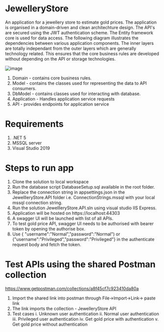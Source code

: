 # JewelleryStore
An application for a jewellery store to estimate gold prices.
The application is organised in a domain-driven and clean architechture design.
The API's are secured using the JWT authentication scheme.
The Entity framework core is used for data access.
The following diagram illustrates the dependencies between various application components.
The inner layers are totally independant from the outer layers which are generally technology related.
This ensures that the core business rules are developed without depending on the API or storage technologies.

![image](https://user-images.githubusercontent.com/9382122/117107826-de8b2b80-ad9f-11eb-9b51-8707f2836c12.png)

1. Domain - contains core business rules.
2. Model - contains the classes used for representing the data to API consumers.
3. DbModel - contains classes used for interacting with database.
4. Application - Handles application service requests
5. API - provides endpoints for application service
 
# Requirements
1. .NET 5
2. MSSQL server
3. Visual Studio 2019

# Steps to run app
1. Clone the solution to local workspace
2. Run the database script DatabaseSetup.sql available in the root folder.
3. Replace the connection string in appsettings.json in the JewellleryStore.API folder i.e. ConnectionStrings.mssql with your local mssql connection string.
4. Run the solution JewellleryStore.API.sln using visual studio IIS Express.
5. Application will be hosted on https://localhost:44303
6. A swagger UI will be launched with list of all APIs.
7. To test gold price API, swagger UI needs to be authorised with bearer token by opening the authorise box.
9. Use { "username":"Normal","password":"Normal") or {"username":"Privileged","password":"Privileged"} in the authenticate request body and fetch the token.

# Test APIs using the shared Postman collection
https://www.getpostman.com/collections/a8f45cf7c923410da80a

1. Import the shared link into postman through File->Import->Link-> paste link
2. The link imports the collection - JewelleryStore API
3. Test cases
    i. Unknown user authentication
   ii. Normal user authentication
  iii. Privileged user authentication
   iv. Get gold price with authentication
    v. Get gold price without authentication


